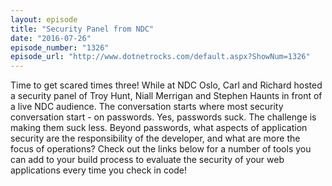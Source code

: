 ```yaml
---
layout: episode
title: "Security Panel from NDC"
date: "2016-07-26"
episode_number: "1326"
episode_url: "http://www.dotnetrocks.com/default.aspx?ShowNum=1326"
---
```


Time to get scared times three! While at NDC Oslo, Carl and Richard hosted a security panel of Troy Hunt, Niall Merrigan and Stephen Haunts in front of a live NDC audience. The conversation starts where most security conversation start - on passwords. Yes, passwords suck. The challenge is making them suck less. Beyond passwords, what aspects of application security are the responsibility of the developer, and what are more the focus of operations? Check out the links below for a number of tools you can add to your build process to evaluate the security of your web applications every time you check in code!
